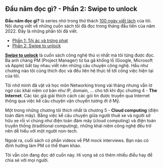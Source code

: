 ## Đầu năm đọc gì? - Phần 2: Swipe to unlock

**Đầu năm đọc gì?** là series nhỏ trong thử thách [100 ngày viết lách](https://nanacoder.hashnode.dev/series/100-days-of-challenge) của tôi. Nội dung viết về những cuốn sách tôi đã đọc trong tháng đầu tiên của năm 2022. Đây là những phần tôi đã viết.

- [Phần 1: Tội ác và trừng phạt](https://nanacoder.hashnode.dev/dau-nam-doc-gi-phan-1-toi-ac-va-trung-phat)
- [Phần 2: Swipe to unlock](https://nanacoder.hashnode.dev/dau-nam-doc-gi-phan-2-swipe-to-unlock)

[**Swipe to unlock**](https://www.goodreads.com/book/show/43385933-swipe-to-unlock) là cuốn sách công nghệ thú vị nhất mà tôi từng được đọc. Ba anh chàng PM (Project Manager) từ ba gã khổng lồ (Google, Microsoft và Apple) bắt tay nhau viết nên những câu chuyện công nghệ. Hầu như chương nào tôi cũng thích đọc và đều liên hệ thực tế tới công việc hiện tại của tôi.

Tôi nhớ mình đã vật vã học môn Networking trong vài tháng nhưng vẫn lơ ngơ các khái niệm cơ bản như IP, domain, ... cho tới khi đọc chương 4 - **The Internet**. Các tác giả giải thích cách các gói tin được truyền qua Internet thông qua việc kể câu chuyện vận chuyển tương ớt ở Mỹ.

Một trong những chương tôi thích nhất là chương 5 - **Cloud computing** (điện toán đám mây). Bằng việc kể câu chuyện giữa người thuê xe và người sở hữu xe rồi ví chúng như điện toán đám mây (cloud computing) và điện toán truyền thống (traditional computing), những khái niệm công nghệ đều trở nên dễ hiểu với một người non-tech.

Ngoài ra, cuối sách có phần videos về PM mock interviews. Bạn nào có định hướng làm PM có thể tham khảo.

Tôi vẫn còn đang đọc dở cuốn này. Hi vọng sẽ có thêm nhiều điều hay để chia sẻ với mọi người.
